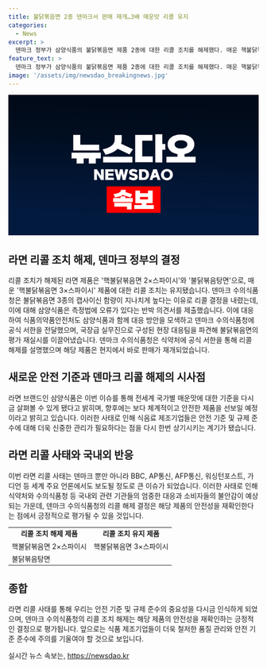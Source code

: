 ```yaml
---
title: 불닭볶음면 2종 덴마크서 판매 재개…3배 매운맛 리콜 유지
categories:
  - News
excerpt: >
  덴마크 정부가 삼양식품의 불닭볶음면 제품 2종에 대한 리콜 조치를 해제했다. 매운 핵불닭볶음면은 여전히 리콜 조치가 유지되며, 삼양식품은 리콜 결정에 대한 덴마크의 의견에 반박했다. 이에 대한 보도가 국제적으로 이뤄졌고, 삼양식품은 현지에서 평가를 재시행한 결과 리콜이 해제되었으며, 향후 안전한 제품을 선보일 예정이라 밝혔다.
feature_text: >
  덴마크 정부가 삼양식품의 불닭볶음면 제품 2종에 대한 리콜 조치를 해제했다. 매운 핵불닭볶음면은 여전히 리콜 조치가 유지되며, 삼양식품은 리콜 결정에 대한 덴마크의 의견에 반박했다. 이에 대한 보도가 국제적으로 이뤄졌고, 삼양식품은 현지에서 평가를 재시행한 결과 리콜이 해제되었으며, 향후 안전한 제품을 선보일 예정이라 밝혔다.
image: '/assets/img/newsdao_breakingnews.jpg'
---
```


<p><img src="/assets/img/newsdao_breakingnews.jpg" alt="firstkoreanews 속보" /></p>

<h2 data-ke-size="size26">라면 리콜 조치 해제, 덴마크 정부의 결정</h2>

<p>리콜 조치가 해제된 라면 제품은 '핵불닭볶음면 2×스파이시'와 '불닭볶음탕면'으로, 매운 '핵불닭볶음면 3×스파이시' 제품에 대한 리콜 조치는 유지됐습니다. 덴마크 수의식품청은 불닭볶음면 3종의 캡사이신 함량이 지나치게 높다는 이유로 리콜 결정을 내렸는데, 이에 대해 삼양식품은 측정법에 오류가 있다는 반박 의견서를 제출했습니다. 이에 대응하여 식품의약품안전처도 삼양식품과 함께 대응 방안을 모색하고 덴마크 수의식품청에 공식 서한을 전달했으며, 국장급 실무진으로 구성된 현장 대응팀을 파견해 불닭볶음면의 평가 재실시를 이끌어냈습니다. 덴마크 수의식품청은 식약처에 공식 서한을 통해 리콜 해제를 설명했으며 해당 제품은 현지에서 바로 판매가 재개되었습니다.</p>

<p data-ke-size="size16"></p>

<h2 data-ke-size="size24">새로운 안전 기준과 덴마크 리콜 해제의 시사점</h2>

<p>라면 브랜드인 삼양식품은 이번 이슈를 통해 전세계 국가별 매운맛에 대한 기준을 다시금 살펴볼 수 있게 됐다고 밝히며, 향후에는 보다 체계적이고 안전한 제품을 선보일 예정이라고 밝히고 있습니다. 이러한 사태로 인해 식음료 제조기업들은 안전 기준 및 규제 준수에 대해 더욱 신중한 관리가 필요하다는 점을 다시 한번 상기시키는 계기가 됐습니다.</p>

<p data-ke-size="size16"></p>

<h2 data-ke-size="size24">라면 리콜 사태와 국내외 반응</h2>

<p>이번 라면 리콜 사태는 덴마크 뿐만 아니라 BBC, AP통신, AFP통신, 워싱턴포스트, 가디언 등 세계 주요 언론에서도 보도될 정도로 큰 이슈가 되었습니다. 이러한 사태로 인해 식약처와 수의식품청 등 국내외 관련 기관들의 엄중한 대응과 소비자들의 불안감이 예상되는 가운데, 덴마크 수의식품청의 리콜 해제 결정은 해당 제품의 안전성을 재확인한다는 점에서 긍정적으로 평가될 수 있을 것입니다.</p>

<table>
  <tr>
    <td  style="text-align: center; height: 17px;"><b>리콜 조치 해제 제품</b></td>
    <td  style="text-align: center; height: 17px;"><b>리콜 조치 유지 제품</b></td>
  </tr>
  <tr>
    <td>핵불닭볶음면 2×스파이시</td>
    <td>핵불닭볶음면 3×스파이시</td>
  </tr>
  <tr>
    <td>불닭볶음탕면</td>
    <td></td>
  </tr>
</table>

<p data-ke-size="size16"></p>

<h2 data-ke-size="size24">종합</h2>

<p>라면 리콜 사태를 통해 우리는 안전 기준 및 규제 준수의 중요성을 다시금 인식하게 되었으며, 덴마크 수의식품청의 리콜 조치 해제는 해당 제품의 안전성을 재확인하는 긍정적인 결정으로 평가됩니다. 앞으로는 식품 제조기업들이 더욱 철저한 품질 관리와 안전 기준 준수에 주의를 기울여야 할 것으로 보입니다.</p>

<p data-ke-size="size16"></p>
실시간 뉴스 속보는, <a href="https://newsdao.kr" rel="dofollow">https://newsdao.kr</a>


